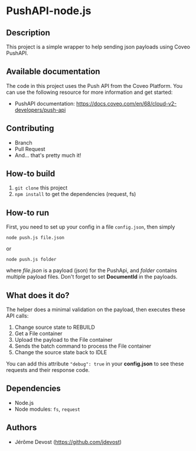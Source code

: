 # PushAPI-node.js

## Description
This project is a simple wrapper to help sending json payloads using Coveo PushAPI.

## Available documentation
The code in this project uses the Push API from the Coveo Platform. You can use the following resource for more information and get started:

- PushAPI documentation: https://docs.coveo.com/en/68/cloud-v2-developers/push-api

## Contributing
- Branch
- Pull Request
- And... that's pretty much it!

## How-to build

1. `git clone` this project
1. `npm install` to get the dependencies (request, fs)


## How-to run

First, you need to set up your config in a file `config.json`, then simply

    node push.js file.json

or

    node push.js folder

where *file.json* is a payload (json) for the PushApi, and *folder* contains multiple payload files.
Don't forget to set **DocumentId** in the payloads.

## What does it do?

The helper does a minimal validation on the payload, then executes these API calls:

1. Change source state to REBUILD
1. Get a File container
1. Upload the payload to the File container
1. Sends the batch command to process the File container
1. Change the source state back to IDLE

You can add this attribute `"debug": true` in your **config.json** to see these requests and their response code.

## Dependencies
- Node.js
- Node modules: `fs`, `request`

## Authors
- Jérôme Devost (https://github.com/jdevost)
